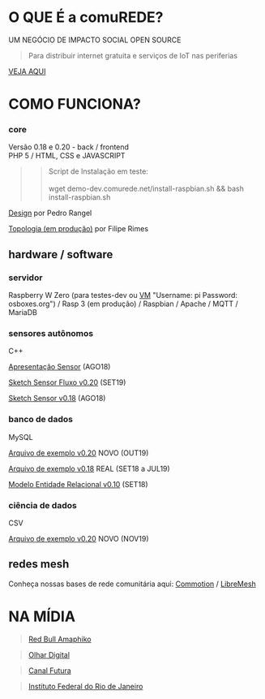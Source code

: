 
# O QUE É a comuREDE?

UM NEGÓCIO DE IMPACTO SOCIAL OPEN SOURCE  
   > Para distribuir internet gratuita e serviços de IoT nas periferias

[VEJA AQUI](https://www.facebook.com/comuREDE/videos/897710280400227/)

# COMO FUNCIONA?

### core

Versão 0.18 e 0.20 - back / frontend  
PHP 5 / HTML, CSS e JAVASCRIPT

>> Script de Instalação em teste:<br>  
>> wget demo-dev.comurede.net/install-raspbian.sh && bash install-raspbian.sh

[Design](https://www.dropbox.com/scl/fi/l7tacgtlutw8a9ec8qzkr/Estiliza-o_comuREDE-por-Pedro-Rangel_LABIC-2017.pdf?rlkey=a7xptpwqqin727s11s9c2piw5&st=70aupz03&dl=0) por Pedro Rangel

[Topologia (em produção)](https://www.dropbox.com/scl/fi/kr0lbizr523plri21ft8h/Projeto-L-gico-comuREDE_030417.pdf?rlkey=ftf5a14h37tvash42hscbafu6&st=uqpw0wcd&dl=0) por Filipe Rimes    

## hardware / software

### servidor  
Raspberry W Zero (para testes-dev ou [VM](https://sourceforge.net/projects/osboxes/files/v/vb/48-R-pb/2019-04-11/R20190411VB-32bit.7z/download) "Username: pi Password: osboxes.org") / Rasp 3 (em produção) / Raspbian / Apache / MQTT / MariaDB  

### sensores autônomos  
C++

[Apresentação Sensor](https://www.dropbox.com/scl/fi/vea61m6vk0lcxz9zgk2yk/Apresenta-o_Sensor-Aut-nomo-Fluxo-de-gua_comuREDE_AGO18_LQ.pdf?rlkey=ga2att2d75l0blcjq36lofrg5&st=11yt847d&dl=0) (AGO18)

[Sketch Sensor Fluxo v0.20](https://www.dropbox.com/s/a0mwp6wxfzbavyx/Sensor_Auton_v02_AGUAf_LIME-CLOUDDEV_Node_ID24130-89_190120-B.zip?dl=0) (SET19)

[Sketch Sensor v0.18](https://olha.ai/bYlY1) (AGO18)

### banco de dados  
MySQL

[Arquivo de exemplo v0.20](https://www.dropbox.com/s/r2oboa51on5g88w/mysql_dump_081019.sql?dl=0) NOVO (OUT19)

[Arquivo de exemplo v0.18](https://olha.ai/V2aP2) REAL (SET18 a JUL19)

[Modelo Entidade Relacional v0.10](https://olha.ai/2fUSM) (SET18)

### ciência de dados  
CSV

[Arquivo de exemplo v0.20](https://www.dropbox.com/s/w59s1qxj58l5kmk/data_IoT_comuREDE_1119.csv?dl=0) NOVO (NOV19)

## redes mesh

Conheça nossas bases de rede comunitária aqui: [Commotion](https://commotionwireless.net/) / [LibreMesh](https://libremesh.org/)

# NA MÍDIA

> [Red Bull Amaphiko](https://www.facebook.com/RedBullAmaphiko/videos/751140301987210/?v=751140301987210)  

> [Olhar Digital](https://olhardigital.com.br/video/residencia-hacker-impulsiona-projetos-de-impacto-social-conheca-as-ideias/89008)  

> [Canal Futura](http://www.futuraplay.org/video/comurede-e-drone-para-prevencao-de-dengue/501921/)  

> [Instituto Federal do Rio de Janeiro](https://portal.ifrj.edu.br/laboratorio-informatica-ruas)  
